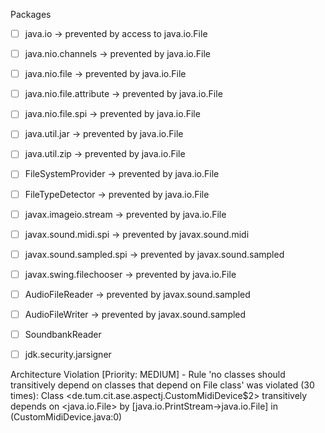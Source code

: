 Packages
- [ ] java.io &rarr; prevented by access to java.io.File
- [ ] java.nio.channels &rarr; prevented by java.io.File
- [ ] java.nio.file &rarr; prevented by java.io.File
- [ ] java.nio.file.attribute &rarr; prevented by java.io.File
- [ ] java.nio.file.spi &rarr; prevented by java.io.File
- [ ] java.util.jar &rarr; prevented by java.io.File
- [ ] java.util.zip &rarr; prevented by java.io.File
- [ ] FileSystemProvider &rarr; prevented by java.io.File
- [ ] FileTypeDetector &rarr; prevented by java.io.File
- [ ] javax.imageio.stream &rarr; prevented by java.io.File
- [ ] javax.sound.midi.spi  &rarr; prevented by javax.sound.midi
- [ ] javax.sound.sampled.spi &rarr; prevented by javax.sound.sampled
- [ ] javax.swing.filechooser &rarr; prevented by java.io.File
- [ ] AudioFileReader &rarr; prevented by javax.sound.sampled
- [ ] AudioFileWriter  &rarr; prevented by javax.sound.sampled  
- [ ] SoundbankReader
- [ ] jdk.security.jarsigner


Architecture Violation [Priority: MEDIUM] - Rule 'no classes should transitively depend on classes that depend on File class' was violated (30 times):
Class <de.tum.cit.ase.aspectj.CustomMidiDevice$2> transitively depends on <java.io.File> by [java.io.PrintStream->java.io.File] in (CustomMidiDevice.java:0)
